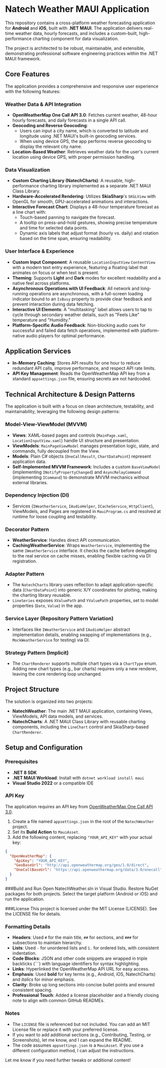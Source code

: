 # Natech Weather MAUI Application

This repository contains a cross-platform weather forecasting application for **Android** and **iOS**, built with **.NET MAUI**. The application delivers real-time weather data, hourly forecasts, and includes a custom-built, high-performance charting component for data visualization.

The project is architected to be robust, maintainable, and extensible, demonstrating professional software engineering practices within the .NET MAUI framework.

## Core Features

The application provides a comprehensive and responsive user experience with the following features:

### Weather Data & API Integration
- **OpenWeatherMap One Call API 3.0**: Fetches current weather, 48-hour hourly forecasts, and daily forecasts in a single API call.
- **Geocoding and Reverse Geocoding**:
  - Users can input a city name, which is converted to latitude and longitude using .NET MAUI's built-in geocoding services.
  - When using device GPS, the app performs reverse geocoding to display the relevant city name.
- **Location-Based Weather**: Retrieves weather data for the user's current location using device GPS, with proper permission handling.

### Data Visualization
- **Custom Charting Library (NatechCharts)**: A reusable, high-performance charting library implemented as a separate .NET MAUI Class Library.
- **Hardware-Accelerated Rendering**: Utilizes **SkiaSharp**'s `SKGLView` with OpenGL for smooth, GPU-accelerated animations and interactions.
- **Interactive Forecast Chart**: Displays a 48-hour temperature forecast as a line chart with:
  - Touch-based panning to navigate the forecast.
  - A tooltip on press-and-hold gestures, showing precise temperature and time for selected data points.
  - Dynamic axis labels that adjust format (hourly vs. daily) and rotation based on the time span, ensuring readability.

### User Interface & Experience
- **Custom Input Component**: A reusable `LocationInputView` `ContentView` with a modern text entry experience, featuring a floating label that animates on focus or when text is present.
- **Theming**: Supports **Light** and **Dark** modes for excellent readability and a native feel across platforms.
- **Asynchronous Operations with UI Feedback**: All network and long-running operations are asynchronous, with a full-screen loading indicator bound to an `IsBusy` property to provide clear feedback and prevent interaction during data fetching.
- **Interactive UI Elements**: A "multitasking" label allows users to tap to cycle through secondary weather details, such as "Feels Like" temperature and "Humidity."
- **Platform-Specific Audio Feedback**: Non-blocking audio cues for successful and failed data fetch operations, implemented with platform-native audio players for optimal performance.

## Application Services
- **In-Memory Caching**: Stores API results for one hour to reduce redundant API calls, improve performance, and respect API rate limits.
- **API Key Management**: Reads the OpenWeatherMap API key from a standard `appsettings.json` file, ensuring secrets are not hardcoded.

## Technical Architecture & Design Patterns
The application is built with a focus on clean architecture, testability, and maintainability, leveraging the following design patterns:

### Model-View-ViewModel (MVVM)
- **Views**: XAML-based pages and controls (`MainPage.xaml`, `LocationInputView.xaml`) handle UI structure and presentation.
- **ViewModels**: `MainPageViewModel` manages presentation logic, state, and commands, fully decoupled from the View.
- **Models**: Plain C# objects (`OneCallResult`, `ChartDataPoint`) represent application data.
- **Self-Implemented MVVM Framework**: Includes a custom `BaseViewModel` (implementing `INotifyPropertyChanged`) and `AsyncRelayCommand` (implementing `ICommand`) to demonstrate MVVM mechanics without external libraries.

### Dependency Injection (DI)
- Services (`IWeatherService`, `IAudioHelper`, `ICacheService`, `HttpClient`), ViewModels, and Pages are registered in `MauiProgram.cs` and resolved at runtime for loose coupling and testability.

### Decorator Pattern
- **WeatherService**: Handles direct API communication.
- **CachingWeatherService**: Wraps `WeatherService`, implementing the same `IWeatherService` interface. It checks the cache before delegating to the real service on cache misses, enabling flexible caching via DI registration.

### Adapter Pattern
- The `NatechCharts` library uses reflection to adapt application-specific data (`ChartDataPoint`) into generic X/Y coordinates for plotting, making the charting library reusable.
- `LineSeries` exposes `XValuePath` and `YValuePath` properties, set to model properties (`Date`, `Value`) in the app.

### Service Layer (Repository Pattern Variation)
- Interfaces like `IWeatherService` and `IAudioHelper` abstract implementation details, enabling swapping of implementations (e.g., `MockWeatherService` for testing) via DI.

### Strategy Pattern (Implicit)
- The `ChartRenderer` supports multiple chart types via a `ChartType` enum. Adding new chart types (e.g., bar charts) requires only a new renderer, leaving the core rendering loop unchanged.

## Project Structure
The solution is organized into two projects:
- **NatechWeather**: The main .NET MAUI application, containing Views, ViewModels, API data models, and services.
- **NatechCharts**: A .NET MAUI Class Library with reusable charting components, including the `LineChart` control and SkiaSharp-based `ChartRenderer`.

## Setup and Configuration

### Prerequisites
- **.NET 8 SDK**
- **.NET MAUI Workload**: Install with `dotnet workload install maui`
- **Visual Studio 2022** or a compatible IDE

### API Key
The application requires an API key from [OpenWeatherMap One Call API 3.0](https://openweathermap.org/api/one-call-3).

1. Create a file named `appsettings.json` in the root of the `NatechWeather` project.
2. Set its **Build Action** to `MauiAsset`.
3. Add the following content, replacing `"YOUR_API_KEY"` with your actual key:

```json
{
  "OpenWeatherMap": {
    "ApiKey": "YOUR_API_KEY",
    "GeoBaseUrl": "http://api.openweathermap.org/geo/1.0/direct",
    "OneCallBaseUrl": "https://api.openweathermap.org/data/3.0/onecall"
  }
}
```
###Build and Run
Open NatechWeather.sln in Visual Studio.
Restore NuGet packages for both projects.
Select the target platform (Android or iOS) and run the application.

###License
This project is licensed under the MIT License (LICENSE). See the LICENSE file for details.

### Formatting Details
- **Headers**: Used `#` for the main title, `##` for sections, and `###` for subsections to maintain hierarchy.
- **Lists**: Used `-` for unordered lists and `1.` for ordered lists, with consistent indentation.
- **Code Blocks**: JSON and other code snippets are wrapped in triple backticks (```) with language identifiers for syntax highlighting.
- **Links**: Hyperlinked the OpenWeatherMap API URL for easy access.
- **Emphasis**: Used **bold** for key terms (e.g., Android, iOS, NatechCharts) and *italics* for minor emphasis.
- **Clarity**: Broke up long sections into concise bullet points and ensured consistent spacing.
- **Professional Touch**: Added a license placeholder and a friendly closing note to align with common GitHub READMEs.

### Notes
- The `LICENSE` file is referenced but not included. You can add an MIT License file or replace it with your preferred license.
- If you want to add additional sections (e.g., Contributing, Testing, or Screenshots), let me know, and I can expand the README.
- The code assumes `appsettings.json` is a `MauiAsset`. If you use a different configuration method, I can adjust the instructions.

Let me know if you need further tweaks or additional content!

